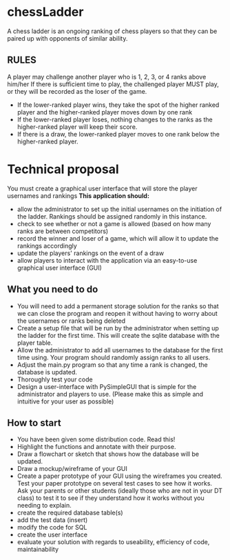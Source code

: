 # chessLadder
A chess ladder is an ongoing ranking of chess players so that they can be paired up with opponents of similar ability.
## RULES
A player may challenge another player who is 1, 2, 3, or 4 ranks above him/her
If there is sufficient time to play, the challenged player MUST play, or they will be recorded as the loser of the game.

- If the lower-ranked player wins, they take the spot of the higher ranked player and the higher-ranked player moves down by one rank
- If the lower-ranked player loses, nothing changes to the ranks as the higher-ranked player will keep their score.
- If there is a draw, the lower-ranked player moves to one rank below the higher-ranked player. 

# Technical proposal
You must create a graphical user interface that will store the player usernames and rankings
**This application should:**
- allow the administrator to set up the initial usernames on the initiation of the ladder. Rankings should be assigned randomly in this instance. 
- check to see whether or not a game is allowed (based on how many ranks are between competitors)
- record the winner and loser of a game, which will allow it to update the rankings accordingly
- update the players' rankings on the event of a draw
- allow players to interact with the application via an easy-to-use graphical user interface (GUI)

## What you need to do
- You will need to add a permanent storage solution for the ranks so that we can close the program and reopen it without having to worry about the usernames or ranks being deleted
- Create a setup file that will be run by the administrator when setting up the ladder for the first time. This will create the sqlite database with the player table.
- Allow the administrator to add all usernames to the database for the first time using. Your program should randomly assign ranks to all users. 
- Adjust the main.py program so that any time a rank is changed, the database is updated. 
- Thoroughly test your code
- Design a user-interface with PySimpleGUI that is simple for the administrator and players to use. (Please make this as simple and intuitive for your user as possible)

## How to start
- You have been given some distribution code. Read this!
- Highlight the functions and annotate with their purpose.
- Draw a flowchart or sketch that shows how the database will be updated. 
- Draw a mockup/wireframe of your GUI
- Create a paper prototype of your GUI using the wireframes you created. Test your paper prototype on several test cases to see how it works. Ask your parents or other students (ideally those who are not in your DT class) to test it to see if they understand how it works without you needing to explain. 
- create the required database table(s)
- add the test data (insert)
- modify the code for SQL
- create the user interface
- evaluate your solution with regards to useability, efficiency of code, maintainability



